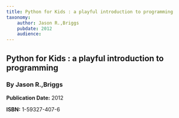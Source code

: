 ```yaml
---
title: Python for Kids : a playful introduction to programming
taxonomy:
	author: Jason R.,Briggs
	pubdate: 2012
	audience: 
---
```

## Python for Kids : a playful introduction to programming
### By Jason R.,Briggs


**Publication Date:** 2012

**ISBN:** 1-59327-407-6